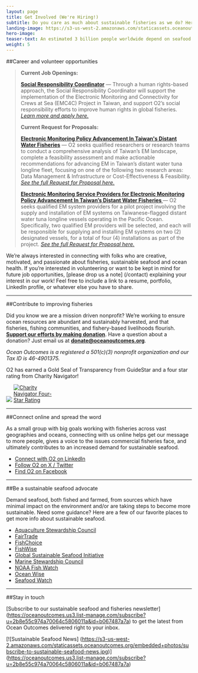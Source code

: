 ```yaml
---
layout: page 
title: Get Involved (We're Hiring!)
subtitle: Do you care as much about sustainable fisheries as we do? Here are a few ways to contribute.
landing-image: https://s3-us-west-2.amazonaws.com/staticassets.oceanoutcomes.org/rollover+images/join-our-team-rollover.jpg
hero-image:
teaser-text: An estimated 3 billion people worldwide depend on seafood as their primary source of protein. Seafood plays a vital role in food security, ocean health, and local economies. Here’s what you can do to get involved and support more sustainable fisheries. 
weight: 5
---
```

##Career and volunteer opportunities

> **Current Job Openings:**  
> 
> **<a href="https://apply.workable.com/ocean-outcomes/" target="_blank">Social Responsibility Coordinator</a>** — Through a human rights-based approach, the Social Responsibility Coordinator will support the implementation of the Electronic Monitoring and Connectivity for Crews at Sea (EMC4C) Project in Taiwan, and support O2’s social responsibility efforts to improve human rights in global fisheries. *<a href="https://apply.workable.com/ocean-outcomes/" target="_blank">Learn more and apply here.</a>*
>
>  **Current Request for Proposals:**
> 
> **<a href="https://s3.us-west-2.amazonaws.com/staticassets.oceanoutcomes.org/supporting+documents/Ocean+Outcomes+Request+for+Proposal_+Electronic+Monitoring+Policy+Advancement++In+Taiwan%E2%80%99s+Distant+Water+Fisheries+5.14.25.pdf" target="_blank">Electronic Monitoring Policy Advancement In Taiwan's Distant Water Fisheries</a>** — O2 seeks qualified researchers or research teams to conduct a comprehensive analysis of Taiwan’s EM landscape, complete a feasibility assessment and make actionable recommendations for advancing EM in Taiwan’s distant water tuna longline fleet, focusing on one of the following two research areas: Data Management & Infrastructure or Cost-Effectiveness & Feasibility. *<a href="https://s3.us-west-2.amazonaws.com/staticassets.oceanoutcomes.org/supporting+documents/Ocean+Outcomes+Request+for+Proposal_+Electronic+Monitoring+Policy+Advancement++In+Taiwan%E2%80%99s+Distant+Water+Fisheries+5.14.25.pdf" target="_blank">See the full Request for Proposal here.</a>*
>
> **<a href="https://s3.us-west-2.amazonaws.com/staticassets.oceanoutcomes.org/supporting+documents/Ocean+Outcomes+Request+for+Proposal_+Taiwan+EM+Policy+Advancement+Project_05.29.25.pdf" target="_blank">Electronic Monitoring Service Providers for Electronic Monitoring Policy Advancement In Taiwan’s Distant Water Fisheries </a>** — O2 seeks qualified EM system providers for a pilot project involving the supply and installation of EM systems on Taiwanese-flagged distant water tuna longline vessels operating in the Pacific Ocean. Specifically, two qualified EM providers will be selected, and each will be responsible for supplying and installing EM systems on two (2) designated vessels, for a total of four (4) installations as part of the project. *<a href="https://s3.us-west-2.amazonaws.com/staticassets.oceanoutcomes.org/supporting+documents/Ocean+Outcomes+Request+for+Proposal_+Taiwan+EM+Policy+Advancement+Project_05.29.25.pdf" target="_blank">See the full Request for Proposal here.</a>*

We’re always interested in connecting with folks who are creative, motivated, and passionate about fisheries, sustainable seafood and ocean health. If you’re interested in volunteering or want to be kept in mind for future job opportunities, [please drop us a note] (/contact) explaining your interest in our work! Feel free to include a link to a resume, portfolio, LinkedIn profile, or whatever else you have to share. 

-----
##Contribute to improving fisheries 

Did you know we are a mission driven nonprofit? We’re working to ensure ocean resources are abundant and sustainably harvested, and that fisheries, fishing communities, and fishery-based livelihoods flourish. <a href="https://www.paypal.com/cgi-bin/webscr?cmd=_s-xclick&hosted_button_id=M6GDSMR3CKSWJ" target="_blank">**Support our efforts by making donation**</a>. Have a question about a donation? Just email us at **donate@oceanoutcomes.org**.  

*Ocean Outcomes is a registered a 501(c)(3) nonprofit organization and our Tax ID is 46-4901375.* 

O2 has earned a Gold Seal of Transparency from GuideStar and a four star rating from Charity Navigator! 

<a href="https://www.guidestar.org/profile/shared/9c87b1e5-f828-4ef4-9f52-ad1d33ab3eb6" target="_blank"><img src="https://widgets.guidestar.org/TransparencySeal/9523457" /></a>    <a href="https://www.charitynavigator.org/ein/464901375" target="_blank" ><img src="https://charitynavigator.org/content/dam/cn/cn/badges/Four-StarRatingBadge-FullColor.png" alt="Charity Navigator Four-Star Rating" style="max-width: 110px;"/></a>

-----

##Connect online and spread the word 

As a small group with big goals working with fisheries across vast geographies and oceans, connecting with us online helps get our message to more people, gives a voice to the issues commercial fisheries face, and ultimately contributes to an increased demand for sustainable seafood.

 * <a href="https://www.linkedin.com/company/oceanoutcomes/" target="_blank">Connect with O2 on LinkedIn</a>
 * <a href="http://www.twitter.com/oceanoutcomes" target="_blank">Follow O2 on X / Twitter</a>
 * <a href="http://www.facebook.com/oceanoutcomes" target="_blank">Find O2 on Facebook</a>

-----
##Be a sustainable seafood advocate

Demand seafood, both fished and farmed, from sources which have minimal impact on the environment and/or are taking steps to become more sustainable. Need some guidance? Here are a few of our favorite places to get more info about sustainable seafood.
  
 * <a href="http://www.asc-aqua.org/" target="_blank">Aquaculture Stewardship Council</a>
 * <a href="http://fairtradeusa.org/certification/producers/seafood" target="_blank">FairTrade</a>
 * <a href="http://www.fishchoice.com/" target="_blank">FishChoice</a>
 * <a href="https://www.fishwise.org" target="_blank">FishWise</a>
 * <a href="http://www.ourgssi.org" target="_blank">Global Sustainable Seafood Initiative</a>
 * <a href="https://www.msc.org/" target="_blank">Marine Stewardship Council</a>
 * <a href="https://www.fisheries.noaa.gov/topic/sustainable-seafood" target="_blank">NOAA Fish Watch</a>
 * <a href="http://www.oceanwise.ca/seafood" target="_blank">Ocean Wise</a>
 * <a href="http://www.seafoodwatch.org/" target="_blank">Seafood Watch</a>

-----
##Stay in touch

[Subscribe to our sustainable seafood and fisheries newsletter] (https://oceanoutcomes.us3.list-manage.com/subscribe?u=2b8e55c974a70064c5806011a&id=b067487a7a) to get the latest from Ocean Outcomes delivered right to your inbox.

[![Sustainable Seafood News]
(https://s3-us-west-2.amazonaws.com/staticassets.oceanoutcomes.org/embedded+photos/subscribe-to-sustainable-seafood-news.jpg)] (https://oceanoutcomes.us3.list-manage.com/subscribe?u=2b8e55c974a70064c5806011a&id=b067487a7a)
